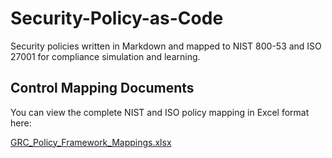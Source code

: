 # Security-Policy-as-Code
Security policies written in Markdown and mapped to NIST 800-53 and ISO 27001 for compliance simulation and learning.


## Control Mapping Documents

You can view the complete NIST and ISO policy mapping in Excel format here:

[GRC_Policy_Framework_Mappings.xlsx](mappings/GRC_Policy_Framework_Mappings.xlsx)
